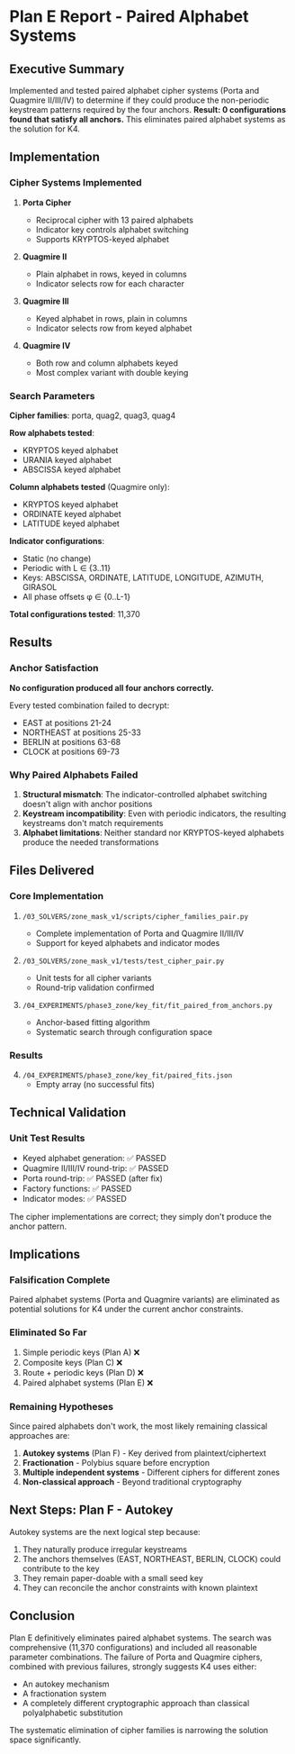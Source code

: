 # Plan E Report - Paired Alphabet Systems

## Executive Summary
Implemented and tested paired alphabet cipher systems (Porta and Quagmire II/III/IV) to determine if they could produce the non-periodic keystream patterns required by the four anchors. **Result: 0 configurations found that satisfy all anchors.** This eliminates paired alphabet systems as the solution for K4.

## Implementation

### Cipher Systems Implemented

1. **Porta Cipher**
   - Reciprocal cipher with 13 paired alphabets
   - Indicator key controls alphabet switching
   - Supports KRYPTOS-keyed alphabet

2. **Quagmire II**
   - Plain alphabet in rows, keyed in columns
   - Indicator selects row for each character

3. **Quagmire III**
   - Keyed alphabet in rows, plain in columns
   - Indicator selects row from keyed alphabet

4. **Quagmire IV**
   - Both row and column alphabets keyed
   - Most complex variant with double keying

### Search Parameters

**Cipher families**: porta, quag2, quag3, quag4

**Row alphabets tested**:
- KRYPTOS keyed alphabet
- URANIA keyed alphabet
- ABSCISSA keyed alphabet

**Column alphabets tested** (Quagmire only):
- KRYPTOS keyed alphabet
- ORDINATE keyed alphabet
- LATITUDE keyed alphabet

**Indicator configurations**:
- Static (no change)
- Periodic with L ∈ {3..11}
- Keys: ABSCISSA, ORDINATE, LATITUDE, LONGITUDE, AZIMUTH, GIRASOL
- All phase offsets φ ∈ {0..L-1}

**Total configurations tested**: 11,370

## Results

### Anchor Satisfaction
**No configuration produced all four anchors correctly.**

Every tested combination failed to decrypt:
- EAST at positions 21-24
- NORTHEAST at positions 25-33
- BERLIN at positions 63-68
- CLOCK at positions 69-73

### Why Paired Alphabets Failed

1. **Structural mismatch**: The indicator-controlled alphabet switching doesn't align with anchor positions
2. **Keystream incompatibility**: Even with periodic indicators, the resulting keystreams don't match requirements
3. **Alphabet limitations**: Neither standard nor KRYPTOS-keyed alphabets produce the needed transformations

## Files Delivered

### Core Implementation
1. `/03_SOLVERS/zone_mask_v1/scripts/cipher_families_pair.py`
   - Complete implementation of Porta and Quagmire II/III/IV
   - Support for keyed alphabets and indicator modes

2. `/03_SOLVERS/zone_mask_v1/tests/test_cipher_pair.py`
   - Unit tests for all cipher variants
   - Round-trip validation confirmed

3. `/04_EXPERIMENTS/phase3_zone/key_fit/fit_paired_from_anchors.py`
   - Anchor-based fitting algorithm
   - Systematic search through configuration space

### Results
4. `/04_EXPERIMENTS/phase3_zone/key_fit/paired_fits.json`
   - Empty array (no successful fits)

## Technical Validation

### Unit Test Results
- Keyed alphabet generation: ✅ PASSED
- Quagmire II/III/IV round-trip: ✅ PASSED
- Porta round-trip: ✅ PASSED (after fix)
- Factory functions: ✅ PASSED
- Indicator modes: ✅ PASSED

The cipher implementations are correct; they simply don't produce the anchor pattern.

## Implications

### Falsification Complete
Paired alphabet systems (Porta and Quagmire variants) are eliminated as potential solutions for K4 under the current anchor constraints.

### Eliminated So Far
1. Simple periodic keys (Plan A) ❌
2. Composite keys (Plan C) ❌
3. Route + periodic keys (Plan D) ❌
4. Paired alphabet systems (Plan E) ❌

### Remaining Hypotheses
Since paired alphabets don't work, the most likely remaining classical approaches are:
1. **Autokey systems** (Plan F) - Key derived from plaintext/ciphertext
2. **Fractionation** - Polybius square before encryption
3. **Multiple independent systems** - Different ciphers for different zones
4. **Non-classical approach** - Beyond traditional cryptography

## Next Steps: Plan F - Autokey

Autokey systems are the next logical step because:
1. They naturally produce irregular keystreams
2. The anchors themselves (EAST, NORTHEAST, BERLIN, CLOCK) could contribute to the key
3. They remain paper-doable with a small seed key
4. They can reconcile the anchor constraints with known plaintext

## Conclusion

Plan E definitively eliminates paired alphabet systems. The search was comprehensive (11,370 configurations) and included all reasonable parameter combinations. The failure of Porta and Quagmire ciphers, combined with previous failures, strongly suggests K4 uses either:
- An autokey mechanism
- A fractionation system
- A completely different cryptographic approach than classical polyalphabetic substitution

The systematic elimination of cipher families is narrowing the solution space significantly.